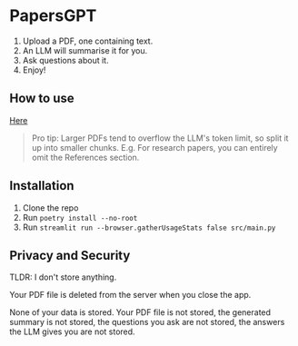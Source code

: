 # PapersGPT

1. Upload a PDF, one containing text.
2. An LLM will summarise it for you.
3. Ask questions about it.
4. Enjoy!

## How to use
[Here](https://papers-gpt.riju.tech/)
> Pro tip: Larger PDFs tend to overflow the LLM's token limit, so split it up into smaller chunks.
> E.g. For research papers, you can entirely omit the References section.

## Installation
1. Clone the repo
2. Run `poetry install --no-root`
3. Run `streamlit run --browser.gatherUsageStats false src/main.py`

## Privacy and Security
TLDR: I don't store anything.

Your PDF file is deleted from the server when you close the app.

None of your data is stored. Your PDF file is not stored, the generated summary is not stored, the questions you ask are not stored, the answers the LLM gives you are not stored.